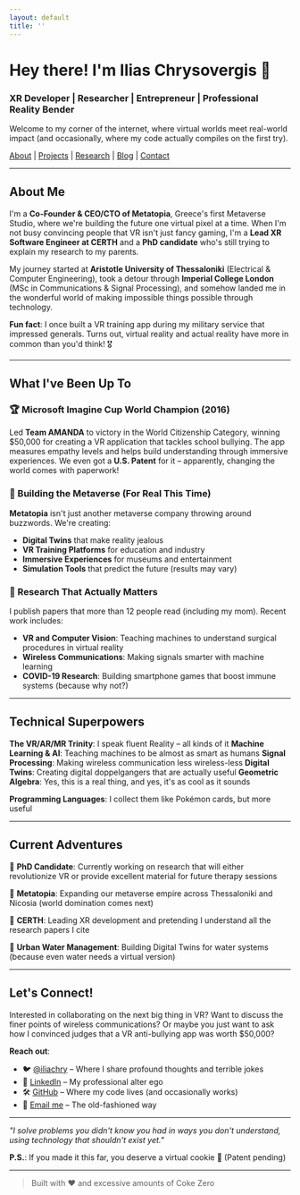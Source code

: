 ```yaml
---
layout: default
title: ''
---
```


# Hey there! I'm Ilias Chrysovergis 👋

### XR Developer | Researcher | Entrepreneur | Professional Reality Bender

Welcome to my corner of the internet, where virtual worlds meet real-world impact (and occasionally, where my code actually compiles on the first try).

[About](/about) | [Projects](/projects) | [Research](/research) | [Blog](/blog) | [Contact](/contact)

---

## About Me

I'm a **Co-Founder & CEO/CTO of Metatopia**, Greece's first Metaverse Studio, where we're building the future one virtual pixel at a time. When I'm not busy convincing people that VR isn't just fancy gaming, I'm a **Lead XR Software Engineer at CERTH** and a **PhD candidate** who's still trying to explain my research to my parents.

My journey started at **Aristotle University of Thessaloniki** (Electrical & Computer Engineering), took a detour through **Imperial College London** (MSc in Communications & Signal Processing), and somehow landed me in the wonderful world of making impossible things possible through technology.

**Fun fact**: I once built a VR training app during my military service that impressed generals. Turns out, virtual reality and actual reality have more in common than you'd think! 🎖️

---

## What I've Been Up To

### 🏆 Microsoft Imagine Cup World Champion (2016)
Led **Team AMANDA** to victory in the World Citizenship Category, winning $50,000 for creating a VR application that tackles school bullying. The app measures empathy levels and helps build understanding through immersive experiences. We even got a **U.S. Patent** for it – apparently, changing the world comes with paperwork!

### 🚀 Building the Metaverse (For Real This Time)
**Metatopia** isn't just another metaverse company throwing around buzzwords. We're creating:
- **Digital Twins** that make reality jealous
- **VR Training Platforms** for education and industry
- **Immersive Experiences** for museums and entertainment
- **Simulation Tools** that predict the future (results may vary)

### 🔬 Research That Actually Matters
I publish papers that more than 12 people read (including my mom). Recent work includes:
- **VR and Computer Vision**: Teaching machines to understand surgical procedures in virtual reality
- **Wireless Communications**: Making signals smarter with machine learning
- **COVID-19 Research**: Building smartphone games that boost immune systems (because why not?)

---

## Technical Superpowers

**The VR/AR/MR Trinity**: I speak fluent Reality – all kinds of it
**Machine Learning & AI**: Teaching machines to be almost as smart as humans
**Signal Processing**: Making wireless communication less wireless-less
**Digital Twins**: Creating digital doppelgangers that are actually useful
**Geometric Algebra**: Yes, this is a real thing, and yes, it's as cool as it sounds

**Programming Languages**: I collect them like Pokémon cards, but more useful

---

## Current Adventures

🔬 **PhD Candidate**: Currently working on research that will either revolutionize VR or provide excellent material for future therapy sessions

🏢 **Metatopia**: Expanding our metaverse empire across Thessaloniki and Nicosia (world domination comes next)

📡 **CERTH**: Leading XR development and pretending I understand all the research papers I cite

🌊 **Urban Water Management**: Building Digital Twins for water systems (because even water needs a virtual version)

---

## Let's Connect!

Interested in collaborating on the next big thing in VR? Want to discuss the finer points of wireless communications? Or maybe you just want to ask how I convinced judges that a VR anti-bullying app was worth $50,000?

**Reach out**: 
- 🐦 [@iliachry](https://twitter.com/iliachry) – Where I share profound thoughts and terrible jokes
- 💼 [LinkedIn](https://linkedin.com/in/iliachry) – My professional alter ego
- 🛠️ [GitHub](https://github.com/iliachry) – Where my code lives (and occasionally works)
- 📧 [Email me](mailto:iliachry@iliachry.com) – The old-fashioned way

---

*"I solve problems you didn't know you had in ways you don't understand, using technology that shouldn't exist yet."* 

**P.S.**: If you made it this far, you deserve a virtual cookie 🍪 (Patent pending)

---

> Built with ❤️ and excessive amounts of Coke Zero
